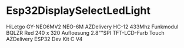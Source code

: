# Esp32DisplaySelectLedLight
HiLetgo GY-NEO6MV2 NEO-6M
AZDelivery HC-12 433Mhz Funkmodul
BQLZR Red 240 x 320 Aufloesung 2.8""SPI TFT-LCD-Farb Touch
AZDelivery ESP32 Dev Kit C V4